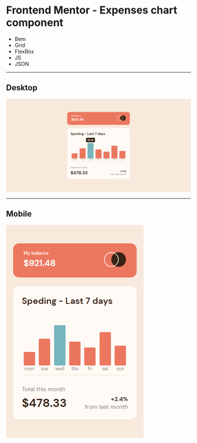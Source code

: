 # Frontend Mentor - Expenses chart component
- Bem
- Grid
- FlexBox
- JS
- JSON
---
## Desktop
![Design desktop preview](./design/desktop.png)

---
## Mobile
![Design desktop preview](./design/mobile.png)